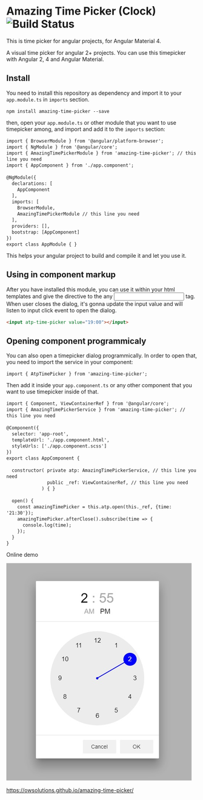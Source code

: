 # Amazing Time Picker (Clock) ![Build Status](https://travis-ci.org/owsolutions/amazing-time-picker.svg?branch=master)
This is time picker for angular projects, for Angular Material 4.

A visual time picker for angular 2+ projects. You can use this timepicker with Angular 2, 4 and Angular Material.

## Install
You need to install this repository as dependency and import it to your `app.module.ts` in `imports` section.

```
npm install amazing-time-picker --save
```

then, open your `app.module.ts` or other module that you want to use timepicker among, and import and add it to the `imports` section:

```
import { BrowserModule } from '@angular/platform-browser';
import { NgModule } from '@angular/core';
import { AmazingTimePickerModule } from 'amazing-time-picker'; // this line you need
import { AppComponent } from './app.component';

@NgModule({
  declarations: [
    AppComponent
  ],
  imports: [
    BrowserModule,
    AmazingTimePickerModule // this line you need
  ],
  providers: [],
  bootstrap: [AppComponent]
})
export class AppModule { }
```

This helps your angular project to build and compile it and let you use it.

## Using in component markup
After you have installed this module, you can use it within your html templates and give the directive to the any <input> tag. When user closes the dialog, it's gonna update the input value and will listen to input click event to open the dialog.

```html
<input atp-time-picker value="19:00"></input>
```

## Opening component programmicaly
You can also open a timepicker dialog programmically. In order to open that, you need to import the service in your component:

```
import { AtpTimePicker } from 'amazing-time-picker';
```

Then add it inside your `app.component.ts` or any other component that you want to use timepicker inside of that.

```
import { Component, ViewContainerRef } from '@angular/core';
import { AmazingTimePickerService } from 'amazing-time-picker'; // this line you need

@Component({
  selector: 'app-root',
  templateUrl: './app.component.html',
  styleUrls: ['./app.component.scss']
})
export class AppComponent {
  
  constructor( private atp: AmazingTimePickerService, // this line you need
               public _ref: ViewContainerRef, // this line you need
             ) { }

  open() {
    const amazingTimePicker = this.atp.open(this._ref, {time: '21:30'});
    amazingTimePicker.afterClose().subscribe(time => {
      console.log(time);
    });
  }
}
```


Online demo

![Amazing Time Picker | TimePicker | Materialize time picker | AmazingTimepicker | ClockPicker](time-picker.jpg)

https://owsolutions.github.io/amazing-time-picker/
